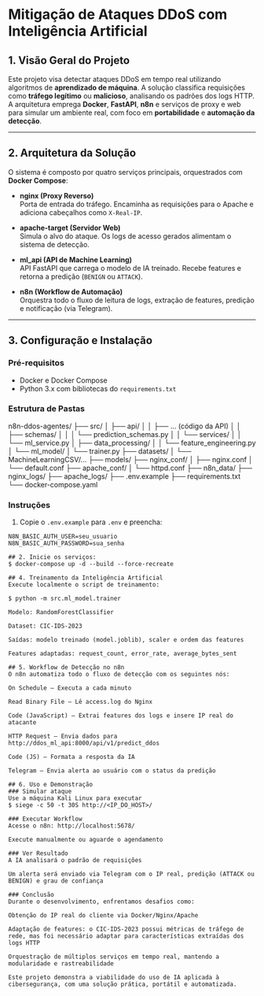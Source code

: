 # Mitigação de Ataques DDoS com Inteligência Artificial

## 1. Visão Geral do Projeto

Este projeto visa detectar ataques DDoS em tempo real utilizando algoritmos de **aprendizado de máquina**. A solução classifica requisições como **tráfego legítimo** ou **malicioso**, analisando os padrões dos logs HTTP. A arquitetura emprega **Docker**, **FastAPI**, **n8n** e serviços de proxy e web para simular um ambiente real, com foco em **portabilidade** e **automação da detecção**.

---

## 2. Arquitetura da Solução

O sistema é composto por quatro serviços principais, orquestrados com **Docker Compose**:

- **nginx (Proxy Reverso)**  
  Porta de entrada do tráfego. Encaminha as requisições para o Apache e adiciona cabeçalhos como `X-Real-IP`.

- **apache-target (Servidor Web)**  
  Simula o alvo do ataque. Os logs de acesso gerados alimentam o sistema de detecção.

- **ml_api (API de Machine Learning)**  
  API FastAPI que carrega o modelo de IA treinado. Recebe features e retorna a predição (`BENIGN` ou `ATTACK`).

- **n8n (Workflow de Automação)**  
  Orquestra todo o fluxo de leitura de logs, extração de features, predição e notificação (via Telegram).

---

## 3. Configuração e Instalação

### Pré-requisitos

- Docker e Docker Compose
- Python 3.x com bibliotecas do `requirements.txt`

### Estrutura de Pastas

n8n-ddos-agentes/
├── src/
│ ├── api/
│ │ ├── ... (código da API)
│ │ ├── schemas/
│ │ │ └── prediction_schemas.py
│ │ └── services/
│ │ └── ml_service.py
│ ├── data_processing/
│ │ └── feature_engineering.py
│ └── ml_model/
│ └── trainer.py
├── datasets/
│ └── MachineLearningCSV/...
├── models/
├── nginx_conf/
│ ├── nginx.conf
│ └── default.conf
├── apache_conf/
│ └── httpd.conf
├── n8n_data/
├── nginx_logs/
├── apache_logs/
├── .env.example
├── requirements.txt
└── docker-compose.yaml

### Instruções

1. Copie o `.env.example` para `.env` e preencha:

```env
N8N_BASIC_AUTH_USER=seu_usuario
N8N_BASIC_AUTH_PASSWORD=sua_senha

## 2. Inicie os serviços:
$ docker-compose up -d --build --force-recreate

## 4. Treinamento da Inteligência Artificial
Execute localmente o script de treinamento:

$ python -m src.ml_model.trainer

Modelo: RandomForestClassifier

Dataset: CIC-IDS-2023

Saídas: modelo treinado (model.joblib), scaler e ordem das features

Features adaptadas: request_count, error_rate, average_bytes_sent

## 5. Workflow de Detecção no n8n
O n8n automatiza todo o fluxo de detecção com os seguintes nós:

On Schedule – Executa a cada minuto

Read Binary File – Lê access.log do Nginx

Code (JavaScript) – Extrai features dos logs e insere IP real do atacante

HTTP Request – Envia dados para http://ddos_ml_api:8000/api/v1/predict_ddos

Code (JS) – Formata a resposta da IA

Telegram – Envia alerta ao usuário com o status da predição

## 6. Uso e Demonstração
### Simular ataque
Use a máquina Kali Linux para executar
$ siege -c 50 -t 30S http://<IP_DO_HOST>/

### Executar Workflow
Acesse o n8n: http://localhost:5678/

Execute manualmente ou aguarde o agendamento

### Ver Resultado
A IA analisará o padrão de requisições

Um alerta será enviado via Telegram com o IP real, predição (ATTACK ou BENIGN) e grau de confiança

### Conclusão
Durante o desenvolvimento, enfrentamos desafios como:

Obtenção do IP real do cliente via Docker/Nginx/Apache

Adaptação de features: o CIC-IDS-2023 possui métricas de tráfego de rede, mas foi necessário adaptar para características extraídas dos logs HTTP

Orquestração de múltiplos serviços em tempo real, mantendo a modularidade e rastreabilidade

Este projeto demonstra a viabilidade do uso de IA aplicada à cibersegurança, com uma solução prática, portátil e automatizada.
